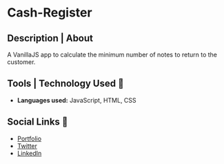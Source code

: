 # Cash-Register

## Description | About

A VanillaJS app to calculate the minimum number of notes to return to the customer.

## Tools | Technology Used 🧰

- **Languages used:** JavaScript, HTML, CSS

## Social Links 🔗

- [Portfolio](https://nachiketshrikhande.netlify.app/)
- [Twitter](https://twitter.com/nachiket216)
- [LinkedIn](https://www.linkedin.com/in/nachiket-shrikhande-5966211a9/)
